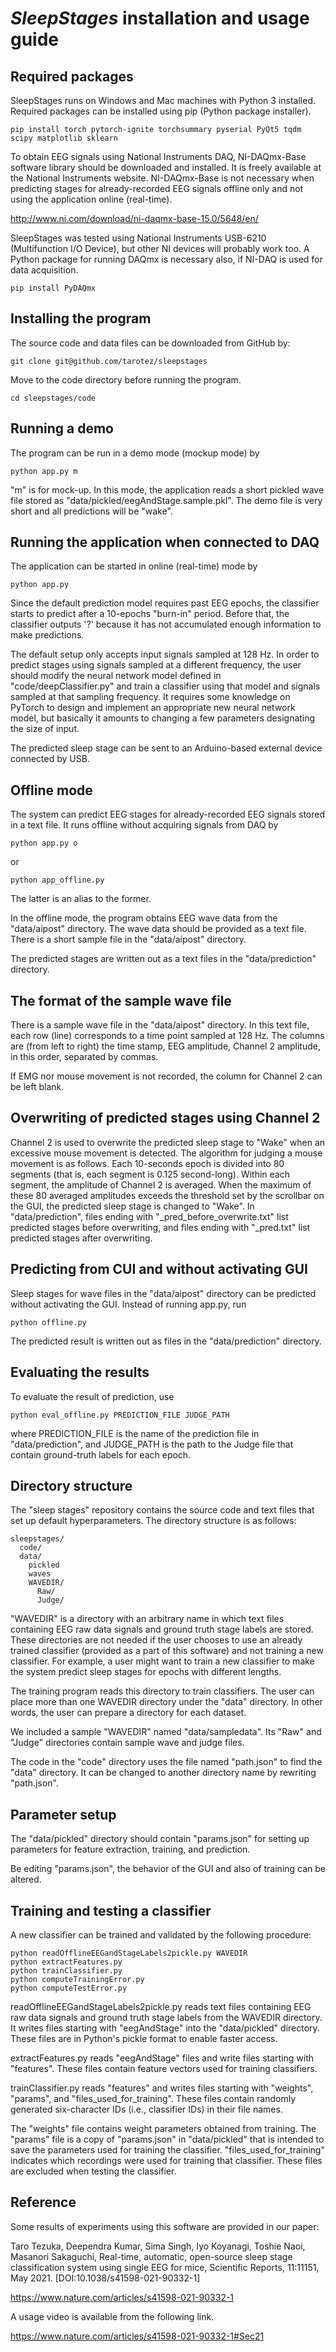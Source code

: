 # *SleepStages* installation and usage guide

## Required packages

SleepStages runs on Windows and Mac machines with Python 3 installed. Required packages can be installed using pip (Python package installer).

```
pip install torch pytorch-ignite torchsummary pyserial PyQt5 tqdm scipy matplotlib sklearn
```

To obtain EEG signals using National Instruments DAQ, NI-DAQmx-Base software library should be downloaded and installed. It is freely available at the National Instruments website. NI-DAQmx-Base is not necessary when predicting stages for already-recorded EEG signals offline only and not using the application online (real-time).

http://www.ni.com/download/ni-daqmx-base-15.0/5648/en/

SleepStages was tested using National Instruments USB-6210 (Multifunction I/O Device), but other NI devices will probably work too. A Python package for running DAQmx is necessary also, if NI-DAQ is used for data acquisition.

```
pip install PyDAQmx
```

## Installing the program

The source code and data files can be downloaded from GitHub by:

```
git clone git@github.com/tarotez/sleepstages
```

Move to the code directory before running the program.

```
cd sleepstages/code
```

## Running a demo

The program can be run in a demo mode (mockup mode) by

```
python app.py m
```

"m" is for mock-up. In this mode, the application reads a short pickled wave file stored as "data/pickled/eegAndStage.sample.pkl". The demo file is very short and all predictions will be "wake".

## Running the application when connected to DAQ

The application can be started in online (real-time) mode by

```
python app.py
```

Since the default prediction model requires past EEG epochs, the classifier starts to predict after a 10-epochs "burn-in" period. Before that, the classifier outputs '?' because it has not accumulated enough information to make predictions.

The default setup only accepts input signals sampled at 128 Hz. In order to predict stages using signals sampled at a different frequency, the user should modify the neural network model defined in "code/deepClassifier.py" and train a classifier using that model and signals sampled at that sampling frequency. It requires some knowledge on PyTorch to design and implement an appropriate new neural network model, but basically it amounts to changing a few parameters designating the size of input.

The predicted sleep stage can be sent to an Arduino-based external device connected by USB.

## Offline mode

The system can predict EEG stages for already-recorded EEG signals stored in a text file. It runs offline without acquiring signals from DAQ by

```
python app.py o
```

or

```
python app_offline.py
```

The latter is an alias to the former.

In the offline mode, the program obtains EEG wave data from the "data/aipost" directory. The wave data should be provided as a text file. There is a short sample file in the "data/aipost" directory.

The predicted stages are written out as a text files in the "data/prediction" directory.

## The format of the sample wave file

There is a sample wave file in the "data/aipost" directory. In this text file, each row (line) corresponds to a time point sampled at 128 Hz. The columns are (from left to right) the time stamp, EEG amplitude, Channel 2 amplitude, in this order, separated by commas.

If EMG nor mouse movement is not recorded, the column for Channel 2 can be left blank.

## Overwriting of predicted stages using Channel 2

Channel 2 is used to overwrite the predicted sleep stage to "Wake" when an excessive mouse movement is detected. The algorithm for judging a mouse movement is as follows. Each 10-seconds epoch is divided into 80 segments (that is, each segment is 0.125 second-long). Within each segment, the amplitude of Channel 2 is averaged. When the maximum of these 80 averaged amplitudes exceeds the threshold set by the scrollbar on the GUI, the predicted sleep stage is changed to "Wake". In "data/prediction", files ending with "_pred_before_overwrite.txt" list predicted stages before overwriting, and files ending with "_pred.txt" list predicted stages after overwriting.

## Predicting from CUI and without activating GUI

Sleep stages for wave files in the "data/aipost" directory can be predicted without activating the GUI. Instead of running app.py, run

```
python offline.py
```

The predicted result is written out as files in the "data/prediction" directory.

## Evaluating the results

To evaluate the result of prediction, use

```
python eval_offline.py PREDICTION_FILE JUDGE_PATH
```

where PREDICTION_FILE is the name of the prediction file in "data/prediction", and JUDGE_PATH is the path to the Judge file that contain ground-truth labels for each epoch.

## Directory structure

The "sleep stages" repository contains the source code and text files that set up default hyperparameters. The directory structure is as follows:

```
sleepstages/
  code/
  data/
    pickled
    waves
    WAVEDIR/
      Raw/
      Judge/
```

"WAVEDIR" is a directory with an arbitrary name in which text files containing EEG raw data signals and ground truth stage labels are stored. These directories are not needed if the user chooses to use an already trained classifier (provided as a part of this software) and not training a new classifier. For example, a user might want to train a new classifier to make the system predict sleep stages for epochs with different lengths.

The training program reads this directory to train classifiers. The user can place more than one WAVEDIR directory under the "data" directory. In other words, the user can prepare a directory for each dataset.

We included a sample "WAVEDIR" named "data/sampledata". Its "Raw" and "Judge" directories contain sample wave and judge files.

The code in the "code" directory uses the file named "path.json" to find the "data" directory. It can be changed to another directory name by rewriting "path.json".

## Parameter setup

The "data/pickled" directory should contain "params.json" for setting up parameters for feature extraction, training, and prediction.

Be editing "params.json", the behavior of the GUI and also of training can be altered.

## Training and testing a classifier

A new classifier can be trained and validated by the following procedure:

```
python readOfflineEEGandStageLabels2pickle.py WAVEDIR
python extractFeatures.py
python trainClassifier.py
python computeTrainingError.py
python computeTestError.py
```

readOfflineEEGandStageLabels2pickle.py reads text files containing EEG raw data signals and ground truth stage labels from the WAVEDIR directory. It writes files starting with "eegAndStage" into the "data/pickled" directory. These files are in Python's pickle format to enable faster access.

extractFeatures.py reads "eegAndStage" files and write files starting with "features". These files contain feature vectors used for training classifiers.

trainClassifier.py reads "features" and writes files starting with "weights", "params", and "files_used_for_training". These files contain randomly generated six-character IDs (i.e., classifier IDs) in their file names.

The "weights" file contains weight parameters obtained from training. The "params" file is a copy of "params.json" in "data/pickled" that is intended to save the parameters used for training the classifier. "files_used_for_training" indicates which recordings were used for training that classifier. These files are excluded when testing the classifier.

## Reference

Some results of experiments using this software are provided in our paper:

Taro Tezuka, Deependra Kumar, Sima Singh, Iyo Koyanagi, Toshie Naoi, Masanori Sakaguchi, Real-time, automatic, open-source﻿﻿ sleep stage classification system using single EEG for mice, Scientific Reports, 11:11151, May 2021. [DOI:10.1038/s41598-021-90332-1]

https://www.nature.com/articles/s41598-021-90332-1

A usage video is available from the following link.

https://www.nature.com/articles/s41598-021-90332-1#Sec21
